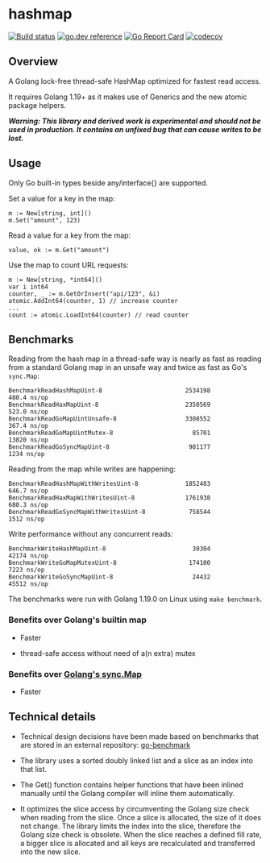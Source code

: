# hashmap

[![Build status](https://github.com/cornelk/hashmap/actions/workflows/go.yaml/badge.svg?branch=main)](https://github.com/cornelk/hashmap/actions)
[![go.dev reference](https://img.shields.io/badge/go.dev-reference-007d9c?logo=go&logoColor=white&style=flat-square)](https://pkg.go.dev/github.com/cornelk/hashmap)
[![Go Report Card](https://goreportcard.com/badge/github.com/cornelk/hashmap)](https://goreportcard.com/report/github.com/cornelk/hashmap)
[![codecov](https://codecov.io/gh/cornelk/hashmap/branch/main/graph/badge.svg?token=NS5UY28V3A)](https://codecov.io/gh/cornelk/hashmap)

## Overview

A Golang lock-free thread-safe HashMap optimized for fastest read access.

It requires Golang 1.19+ as it makes use of Generics and the new atomic package helpers. 

***Warning: This library and derived work is experimental and should not be used in production. It contains an unfixed
bug that can cause writes to be lost.***

## Usage

Only Go built-in types beside any/interface{} are supported.

Set a value for a key in the map:

```
m := New[string, int]()
m.Set("amount", 123)
```

Read a value for a key from the map:
```
value, ok := m.Get("amount")
```

Use the map to count URL requests:
```
m := New[string, *int64]()
var i int64
counter, _ := m.GetOrInsert("api/123", &i)
atomic.AddInt64(counter, 1) // increase counter
...
count := atomic.LoadInt64(counter) // read counter
```

## Benchmarks

Reading from the hash map in a thread-safe way is nearly as fast as reading from a standard Golang map
in an unsafe way and twice as fast as Go's `sync.Map`:

```
BenchmarkReadHashMapUint-8                       2534198               480.4 ns/op
BenchmarkReadHaxMapUint-8                        2350569               523.0 ns/op
BenchmarkReadGoMapUintUnsafe-8                   3308552               367.4 ns/op
BenchmarkReadGoMapUintMutex-8                      85701             13820 ns/op
BenchmarkReadGoSyncMapUint-8                      981177              1234 ns/op
```

Reading from the map while writes are happening:
```
BenchmarkReadHashMapWithWritesUint-8             1852483               646.7 ns/op
BenchmarkReadHaxMapWithWritesUint-8              1761938               680.3 ns/op
BenchmarkReadGoSyncMapWithWritesUint-8            758544              1512 ns/op
```

Write performance without any concurrent reads:

```
BenchmarkWriteHashMapUint-8                        30304             42174 ns/op
BenchmarkWriteGoMapMutexUint-8                    174100              7223 ns/op
BenchmarkWriteGoSyncMapUint-8                      24432             45512 ns/op
```

The benchmarks were run with Golang 1.19.0 on Linux using `make benchmark`.

### Benefits over Golang's builtin map

* Faster

* thread-safe access without need of a(n extra) mutex

### Benefits over [Golang's sync.Map](https://golang.org/pkg/sync/#Map)

* Faster

## Technical details

* Technical design decisions have been made based on benchmarks that are stored in an external repository:
  [go-benchmark](https://github.com/cornelk/go-benchmark)

* The library uses a sorted doubly linked list and a slice as an index into that list.

* The Get() function contains helper functions that have been inlined manually until the Golang compiler will inline them automatically.

* It optimizes the slice access by circumventing the Golang size check when reading from the slice.
  Once a slice is allocated, the size of it does not change.
  The library limits the index into the slice, therefore the Golang size check is obsolete.
  When the slice reaches a defined fill rate, a bigger slice is allocated and all keys are recalculated and transferred into the new slice.
